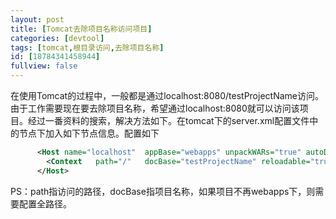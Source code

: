 ```yaml
---
layout: post
title: [Tomcat去除项目名称访问项目]
categories: [devtool]
tags: [tomcat,根目录访问,去除项目名称]
id: [18784341458944]
fullview: false
---
```

在使用Tomcat的过程中，一般都是通过localhost:8080/testProjectName访问。由于工作需要现在要去除项目名称，希望通过localhost:8080就可以访问该项目。经过一番资料的搜索，解决方法如下。在tomcat下的server.xml配置文件中的<Host>节点下加入如下<Context>节点信息。配置如下
```xml
      <Host name="localhost"  appBase="webapps" unpackWARs="true" autoDeploy="true">
		<Context   path="/"   docBase="testProjectName" reloadable="true"/> 
      </Host>
```

PS：path指访问的路径，docBase指项目名称，如果项目不再webapps下，则需要配置全路径。
